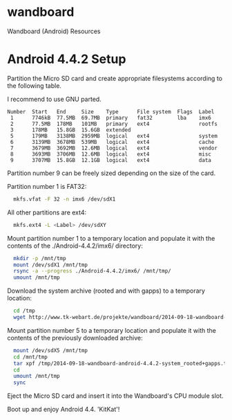 wandboard
=========

Wandboard (Android) Resources

Android 4.4.2 Setup
===================

Partition the Micro SD card and create appropriate filesystems
according to the following table.

I recommend to use GNU parted.

```
Number  Start   End     Size    Type      File system  Flags  Label
 1      7746kB  77.5MB  69.7MB  primary   fat32        lba    imx6
 2      77.5MB  178MB   101MB   primary   ext4                rootfs
 3      178MB   15.8GB  15.6GB  extended
 5      179MB   3138MB  2959MB  logical   ext4                system
 6      3139MB  3678MB  539MB   logical   ext4                cache
 7      3679MB  3692MB  12.6MB  logical   ext4                vendor
 8      3693MB  3706MB  12.6MB  logical   ext4                misc
 9      3707MB  15.8GB  12.1GB  logical   ext4                data
```
Partition number 9 can be freely sized depending on the size
of the card.

Partition number 1 is FAT32:

```bash
  mkfs.vfat -F 32 -n imx6 /dev/sdX1
```

All other partitions are ext4:

```bash
  mkfs.ext4 -L <Label> /dev/sdXY
```
Mount partition number 1 to a temporary location and populate
it with the contents of the ./Android-4.4.2/imx6/ directory:

```bash
  mkdir -p /mnt/tmp
  mount /dev/sdX1 /mnt/tmp
  rsync -a --progress ./Android-4.4.2/imx6/ /mnt/tmp/
  umount /mnt/tmp
```

Download the system archive (rooted and with gapps) to a temporary
location:

```bash
  cd /tmp
  wget http://www.tk-webart.de/projekte/wandboard/2014-09-18-wandboard-android-4.4.2-system_rooted+gapps.tar.xz
```

Mount partition number 5 to a temporary location and populate
it with the contents of the previously downloaded archive:

```bash
  mount /dev/sdX5 /mnt/tmp
  cd /mnt/tmp
  tar xpf /tmp/2014-09-18-wandboard-android-4.4.2-system_rooted+gapps.tar.xz
  cd
  umount /mnt/tmp
  sync
```

Eject the Micro SD card and insert it into the Wandboard's
CPU module slot.

Boot up and enjoy Android 4.4. 'KitKat'!
